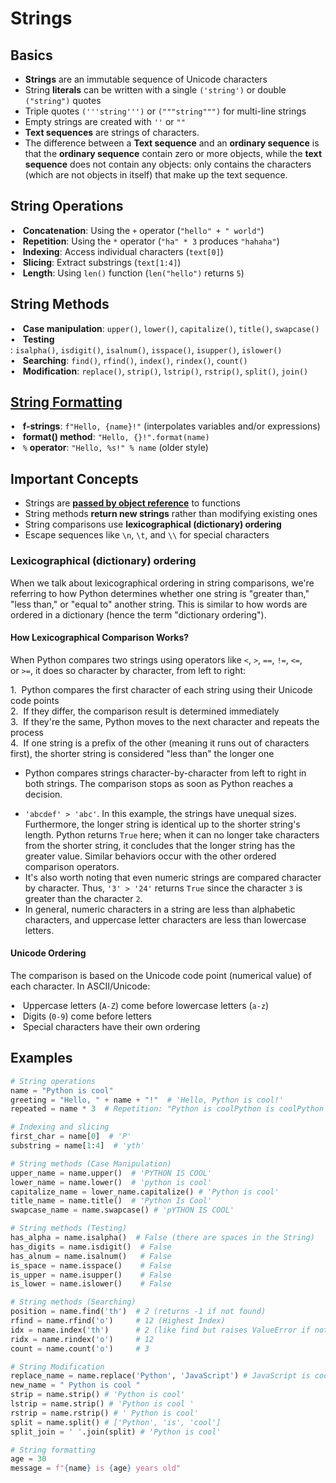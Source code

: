 # Strings

## Basics

* **Strings** are an immutable sequence of Unicode characters
* String **literals** can be written with a single `('string')` or double `("string")` quotes
* Triple quotes `('''string''')` or `("""string""")` for multi-line strings
* Empty strings are created with `''` or `""`
* **Text sequences** are strings of characters.
* The difference between a **Text sequence** and an **ordinary sequence** is that the **ordinary sequence** contain zero or more objects, while the **text sequence** does not contain any objects: only contains the characters (which are not objects in itself) that make up the text sequence.

## String Operations

•   ​**Concatenation**​: Using the `+` operator (`"hello" + " world"`)  
•   ​**Repetition**​: Using the `*` operator (`"ha" * 3` produces `"hahaha"`)  
•   ​**Indexing**​: Access individual characters (`text[0]`)  
•   ​**Slicing**​: Extract substrings (`text[1:4]`)  
•   ​**Length**​: Using `len()` function (`len("hello")` returns `5`)

## String Methods

•   ​**Case manipulation**​: `upper()`, `lower()`, `capitalize()`, `title()`, `swapcase()`  
•   ​**Testing**​: `isalpha()`, `isdigit()`, `isalnum()`, `isspace()`, `isupper()`, `islower()`  
•   ​**Searching**​: `find()`, `rfind()`, `index()`, `rindex()`, `count()`  
•   ​**Modification**​: `replace()`, `strip()`, `lstrip()`, `rstrip()`, `split()`, `join()`

## [String Formatting](6.f-strings.md)

•   ​**f-strings**​: `f"Hello, {name}!"` (interpolates variables and/or expressions)  
•   ​**format() method**​: `"Hello, {}!".format(name)`  
•   ​`%` **operator**​: `"Hello, %s!" % name` (older style)

## Important Concepts

* Strings are ​[**passed by object reference**](17.pass_by_object_reference)​ to functions
* String methods ​**return new strings**​ rather than modifying existing ones
* String comparisons use **lexicographical (dictionary) ordering**
* Escape sequences like `\n`, `\t`, and `\\` for special characters

### Lexicographical (dictionary) ordering

When we talk about lexicographical ordering in string comparisons, we're referring to how Python determines whether one string is "greater than," "less than," or "equal to" another string. This is similar to how words are ordered in a dictionary (hence the term "dictionary ordering").

#### How Lexicographical Comparison Works?

When Python compares two strings using operators like `<`, `>`, `==`, `!=`, `<=`, or `>=`, it does so character by character, from left to right:

1.  Python compares the first character of each string using their Unicode code points  
2.  If they differ, the comparison result is determined immediately  
3.  If they're the same, Python moves to the next character and repeats the process  
4.  If one string is a prefix of the other (meaning it runs out of characters first), the shorter string is considered "less than" the longer one

* Python compares strings character-by-character from left to right in both strings. The comparison stops as soon as Python reaches a decision.
- `'abcdef' > 'abc'`. In this example, the strings have unequal sizes. Furthermore, the longer string is identical up to the shorter string's length. Python returns `True` here; when it can no longer take characters from the shorter string, it concludes that the longer string has the greater value. Similar behaviors occur with the other ordered comparison operators.
- It's also worth noting that even numeric strings are compared character by character. Thus, `'3' > '24'` returns `True` since the character `3` is greater than the character `2`.
- In general, numeric characters in a string are less than alphabetic characters, and uppercase letter characters are less than lowercase letters.

#### Unicode Ordering

The comparison is based on the Unicode code point (numerical value) of each character. In ASCII/Unicode:

•   Uppercase letters (`A-Z`) come before lowercase letters (`a-z`)  
•   Digits (`0-9`) come before letters  
•   Special characters have their own ordering
## Examples

```python
# String operations
name = "Python is cool"
greeting = "Hello, " + name + "!"  # 'Hello, Python is cool!'
repeated = name * 3  # Repetition: "Python is coolPython is coolPython is cool"

# Indexing and slicing
first_char = name[0]  # 'P'
substring = name[1:4]  # 'yth'

# String methods (Case Manipulation)
upper_name = name.upper()  # 'PYTHON IS COOL'
lower_name = name.lower()  # 'python is cool'
capitalize_name = lower_name.capitalize() # 'Python is cool'
title_name = name.title()  # 'Python Is Cool'
swapcase_name = name.swapcase() # 'pYTHON IS COOL'

# String methods (Testing)
has_alpha = name.isalpha()  # False (there are spaces in the String)
has_digits = name.isdigit()  # False
has_alnum = name.isalnum()   # False
is_space = name.isspace()    # False
is_upper = name.isupper()    # False
is_lower = name.islower()    # False

# String methods (Searching)
position = name.find('th')  # 2 (returns -1 if not found)
rfind = name.rfind('o')     # 12 (Highest Index)
idx = name.index('th')      # 2 (like find but raises ValueError if not found)
ridx = name.rindex('o')     # 12
count = name.count('o')     # 3

# String Modification
replace_name = name.replace('Python', 'JavaScript') # JavaScript is cool
new_name = " Python is cool "
strip = name.strip() # 'Python is cool'
lstrip = name.strip() # 'Python is cool '
rstrip = name.rstrip() # ' Python is cool'
split = name.split() # ['Python', 'is', 'cool']
split_join = ' '.join(split) # 'Python is cool'

# String formatting
age = 30
message = f"{name} is {age} years old"
```

